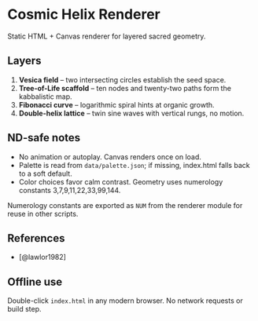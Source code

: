 # Cosmic Helix Renderer

Static HTML + Canvas renderer for layered sacred geometry.

## Layers
1. **Vesica field** – two intersecting circles establish the seed space.
2. **Tree-of-Life scaffold** – ten nodes and twenty-two paths form the kabbalistic map.
3. **Fibonacci curve** – logarithmic spiral hints at organic growth.
4. **Double-helix lattice** – twin sine waves with vertical rungs, no motion.

## ND-safe notes
- No animation or autoplay. Canvas renders once on load.
- Palette is read from `data/palette.json`; if missing, index.html falls back to a soft default.
- Color choices favor calm contrast. Geometry uses numerology constants 3,7,9,11,22,33,99,144.

Numerology constants are exported as `NUM` from the renderer module for reuse in other scripts.

## References
- [@lawlor1982]

## Offline use
Double-click `index.html` in any modern browser. No network requests or build step.
